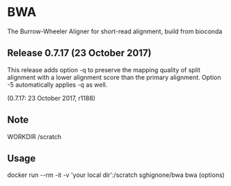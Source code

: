 # BWA
The Burrow-Wheeler Aligner for short-read alignment, build from bioconda

Release 0.7.17 (23 October 2017)
--------------------------------
This release adds option -q to preserve the mapping quality of split alignment with a lower alignment score than the primary alignment. Option -5 automatically applies -q as well.

(0.7.17: 23 October 2017, r1188)

## Note
WORKDIR	/scratch

## Usage

docker run --rm -it -v 'your local dir':/scratch sghignone/bwa bwa (options)

